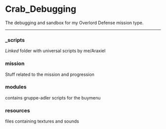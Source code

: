 # Crab_Debugging
The debugging and sandbox for my Overlord Defense mission type.

---

### _scripts
_Linked_ folder with universal scripts by me/Araxiel

### mission
Stuff related to the mission and progression

### modules
contains gruppe-adler scripts for the buymenu

### resources
files containing textures and sounds